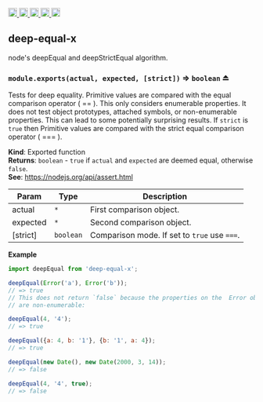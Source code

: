 <a href="https://travis-ci.org/Xotic750/deep-equal-x"
  title="Travis status">
<img
  src="https://travis-ci.org/Xotic750/deep-equal-x.svg?branch=master"
  alt="Travis status" height="18">
</a>
<a href="https://david-dm.org/Xotic750/deep-equal-x"
  title="Dependency status">
<img src="https://david-dm.org/Xotic750/deep-equal-x/status.svg"
  alt="Dependency status" height="18"/>
</a>
<a
  href="https://david-dm.org/Xotic750/deep-equal-x?type=dev"
  title="devDependency status">
<img src="https://david-dm.org/Xotic750/deep-equal-x/dev-status.svg"
  alt="devDependency status" height="18"/>
</a>
<a href="https://badge.fury.io/js/deep-equal-x"
  title="npm version">
<img src="https://badge.fury.io/js/deep-equal-x.svg"
  alt="npm version" height="18">
</a>
<a href="https://www.jsdelivr.com/package/npm/deep-equal-x"
  title="jsDelivr hits">
<img src="https://data.jsdelivr.com/v1/package/npm/deep-equal-x/badge?style=rounded"
  alt="jsDelivr hits" height="18">
</a>

<a name="module_deep-equal-x"></a>

## deep-equal-x

node's deepEqual and deepStrictEqual algorithm.

<a name="exp_module_deep-equal-x--module.exports"></a>

### `module.exports(actual, expected, [strict])` ⇒ <code>boolean</code> ⏏

Tests for deep equality. Primitive values are compared with the equal
comparison operator ( == ). This only considers enumerable properties.
It does not test object prototypes, attached symbols, or non-enumerable
properties. This can lead to some potentially surprising results. If
`strict` is `true` then Primitive values are compared with the strict
equal comparison operator ( === ).

**Kind**: Exported function  
**Returns**: <code>boolean</code> - `true` if `actual` and `expected` are deemed equal,
otherwise `false`.  
**See**: https://nodejs.org/api/assert.html

| Param    | Type                 | Description                                  |
| -------- | -------------------- | -------------------------------------------- |
| actual   | <code>\*</code>      | First comparison object.                     |
| expected | <code>\*</code>      | Second comparison object.                    |
| [strict] | <code>boolean</code> | Comparison mode. If set to `true` use `===`. |

**Example**

```js
import deepEqual from 'deep-equal-x';

deepEqual(Error('a'), Error('b'));
// => true
// This does not return `false` because the properties on the  Error object
// are non-enumerable:

deepEqual(4, '4');
// => true

deepEqual({a: 4, b: '1'}, {b: '1', a: 4});
// => true

deepEqual(new Date(), new Date(2000, 3, 14));
// => false

deepEqual(4, '4', true);
// => false
```
